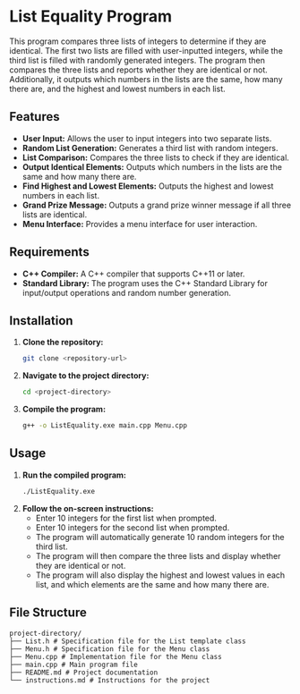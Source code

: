 # List Equality Program

This program compares three lists of integers to determine if they are identical. The first two lists are filled with user-inputted integers, while the third list is filled with randomly generated integers. The program then compares the three lists and reports whether they are identical or not. Additionally, it outputs which numbers in the lists are the same, how many there are, and the highest and lowest numbers in each list.

## Features

- **User Input:** Allows the user to input integers into two separate lists.
- **Random List Generation:** Generates a third list with random integers.
- **List Comparison:** Compares the three lists to check if they are identical.
- **Output Identical Elements:** Outputs which numbers in the lists are the same and how many there are.
- **Find Highest and Lowest Elements:** Outputs the highest and lowest numbers in each list.
- **Grand Prize Message:** Outputs a grand prize winner message if all three lists are identical.
- **Menu Interface:** Provides a menu interface for user interaction.

## Requirements

- **C++ Compiler:** A C++ compiler that supports C++11 or later.
- **Standard Library:** The program uses the C++ Standard Library for input/output operations and random number generation.

## Installation

1. **Clone the repository:**
   ```sh
   git clone <repository-url>
   ```
2. **Navigate to the project directory:**
    ```sh
    cd <project-directory>
    ```
3. **Compile the program:**
    ```sh
    g++ -o ListEquality.exe main.cpp Menu.cpp
    ```

## Usage
1. **Run the compiled program:**
   ```sh
   ./ListEquality.exe
   ```
2. **Follow the on-screen instructions:**
    - Enter 10 integers for the first list when prompted.
    - Enter 10 integers for the second list when prompted.
    - The program will automatically generate 10 random integers for the third list.
    - The program will then compare the three lists and display whether they are identical or not.
    - The program will also display the highest and lowest values in each list, and which elements are the same and how many there are.

## File Structure
```
project-directory/ 
├── List.h # Specification file for the List template class
├── Menu.h # Specification file for the Menu class 
├── Menu.cpp # Implementation file for the Menu class 
├── main.cpp # Main program file 
├── README.md # Project documentation 
└── instructions.md # Instructions for the project
```